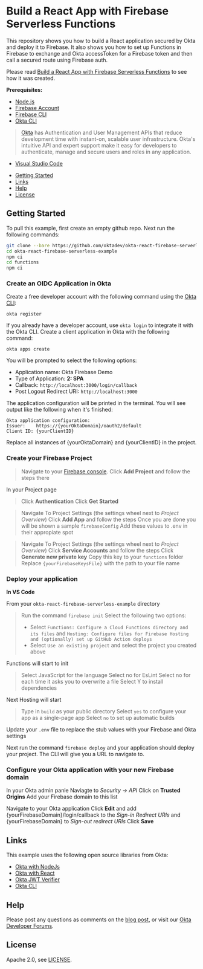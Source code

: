 # Build a React App with Firebase Serverless Functions

This repository shows you how to build a React application secured by Okta and deploy it to Firebase.  It also shows you how to set up Functions in Firebase to exchange and Okta accessToken for a Firebase token and then call a secured route using Firebase auth.

Please read [Build a React App with Firebase Serverless Functions][blog] to see how it was created.

**Prerequisites:**

- [Node.js](https://nodejs.org/en/)
- [Firebase Account](https://firebase.google.com/)
- [Firebase CLI](https://firebase.google.com/docs/cli)
- [Okta CLI](https://cli.okta.com)
> [Okta](https://developer.okta.com/) has Authentication and User Management APIs that reduce development time with instant-on, scalable user infrastructure. Okta's intuitive API and expert support make it easy for developers to authenticate, manage and secure users and roles in any application.
- [Visual Studio Code](https://code.visualstudio.com/)

* [Getting Started](#getting-started)
* [Links](#links)
* [Help](#help)
* [License](#license)

## Getting Started

To pull this example, first create an empty github repo.  Next run the following commands:

```bash
git clone --bare https://github.com/oktadev/okta-react-firebase-serverless-example.git
cd okta-react-firebase-serverless-example
npm ci
cd functions
npm ci
```

### Create an OIDC Application in Okta

Create a free developer account with the following command using the [Okta CLI](https://cli.okta.com):

```shell
okta register
```

If you already have a developer account, use `okta login` to integrate it with the Okta CLI. 
Create a client application in Okta with the following command:

```shell
okta apps create
```

You will be prompted to select the following options:
- Application name: Okta Firebase Demo
- Type of Application: **2: SPA**
- Callback: `http://localhost:3000/login/callback`
- Post Logout Redirect URI: `http://localhost:3000`

The application configuration will be printed in the terminal. You will see output like the following when it's finished:

```console
Okta application configuration:
Issuer:    https://{yourOktaDomain}/oauth2/default
Client ID: {yourClientID}
```

Replace all instances of {yourOktaDomain} and {yourClientID} in the project.

### Create your Firebase Project

> Navigate to your [Firebase console](https://console.firebase.google.com/u/0/).
> Click **Add Project** and follow the steps there

In your Project page

> Click **Authentication**
> Click **Get Started**

> Navigate To Project Settings (the settings wheel next to *Project Overview*)
> Click **Add App** and follow the steps
> Once you are done you will be shown a sample `firebaseConfig`  Add these values to .env in their appropiate spot

> Navigate To Project Settings (the settings wheel next to *Project Overview*)
> Click **Service Accounts** and follow the steps
> Click **Generate new private key**
> Copy this key to your `functions` folder
> Replace `{yourFirebaseKeysFile}` with the path to your file name

### Deploy your application

**In VS Code**

From your `okta-react-firebase-serverless-example` directory

> Run the command `firebase init`
> Select the following two options:
>  * Select `Functions: Configure a Cloud Functions directory and its files` and `Hosting: Configure files for Firebase Hosting and (optionally) set up GitHub Action deploys`
>  * Select `Use an existing project` and select the project you created above

Functions will start to init

> Select JavaScript for the language
> Select no for EsLint
> Select no for each time it asks you to overwrite a file
> Select Y to install dependencies

Next Hosting will start

> Type in `build` as your public directory
> Select `yes` to configure your app as a single-page app
> Select `no` to set up automatic builds

Update your `.env` file to replace the stub values with your Firebase and Okta settings

Next run the command `firebase deploy` and your application should deploy your project.  The CLI will give you a URL to navigate to.

### Configure your Okta application with your new Firebase domain

In your Okta admin panle
Naviagte to *Security -> API*
Click on **Trusted Origins**
Add your Firebase domain to this list

Navigate to your Okta application
Click **Edit** and add {yourFirebaseDomain}/login/callback to the *Sign-in Redirect URIs* and {yourFirebaseDomain} to *Sign-out redirect URIs*
Click **Save**

## Links

This example uses the following open source libraries from Okta:

* [Okta with NodeJs](https://developer.okta.com/code/nodejs/)
* [Okta with React](https://developer.okta.com/code/react/)
* [Okta JWT Verifier](https://github.com/okta/okta-oidc-js/tree/master/packages/jwt-verifier)
* [Okta CLI](https://github.com/okta/okta-cli)

## Help

Please post any questions as comments on the [blog post][blog], or visit our [Okta Developer Forums](https://devforum.okta.com/).

## License

Apache 2.0, see [LICENSE](LICENSE).

[blog]: https://developer.okta.com/blog/2022/xyz

